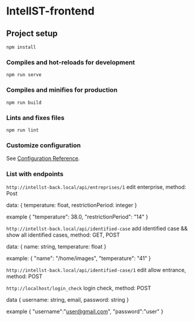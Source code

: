 # IntellST-frontend

## Project setup

```
npm install
```

### Compiles and hot-reloads for development

```
npm run serve
```

### Compiles and minifies for production

```
npm run build
```

### Lints and fixes files

```
npm run lint
```

### Customize configuration

See [Configuration Reference](https://cli.vuejs.org/config/).

### List with endpoints 

` http://intellst-back.local/api/entreprises/1 `  edit enterprise, method: Post

data:
{
   temperature: float,
   restrictionPeriod: integer
}

example {
           "temperature": 38.0,
           "restrictionPeriod": "14"
        }

` http://intellst-back.local/api/identified-case ` add identified case && show all identified cases,
method: GET, POST

data:
{
   name: string,
   temperature: float
}

example: 
{
   "name": "/home/images",
   "temperature": "41"
}
 
` http://intellst-back.local/api/identified-case/1 ` edit allow entrance, method: POST

` http://localhost/login_check ` login  check, method: POST

data
{
    username: string, email,
    password: string
}

example
{
    "username":"user@gmail.com",
    "password":"user"
}